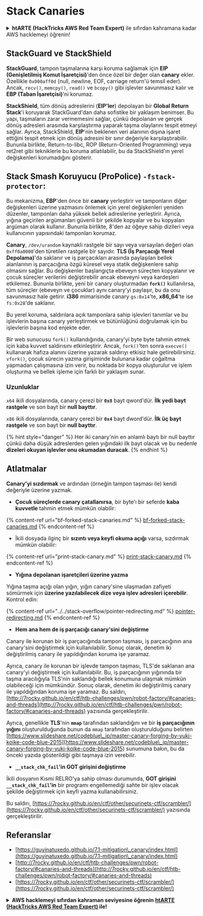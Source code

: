 # Stack Canaries

<details>

<summary><strong>htARTE (HackTricks AWS Red Team Expert)</strong> ile sıfırdan kahramana kadar AWS hacklemeyi öğrenin!</summary>

HackTricks'ı desteklemenin diğer yolları:

- **Şirketinizi HackTricks'te reklamınızı görmek** veya **HackTricks'i PDF olarak indirmek** için [ABONELİK PLANLARI](https://github.com/sponsors/carlospolop)'na göz atın!
- [Resmi PEASS & HackTricks ürünlerini](https://peass.creator-spring.com) edinin
- [The PEASS Family](https://opensea.io/collection/the-peass-family)'i keşfedin, özel [NFT'lerimiz](https://opensea.io/collection/the-peass-family) koleksiyonumuz
- 💬 [Discord grubuna](https://discord.gg/hRep4RUj7f) veya [telegram grubuna](https://t.me/peass) katılın veya bizi Twitter'da 🐦 [@hacktricks\_live](https://twitter.com/hacktricks\_live)'ı takip edin.
- Hacking püf noktalarınızı göndererek HackTricks ve HackTricks Cloud github depolarına PR göndererek paylaşın.

</details>

## StackGuard ve StackShield

**StackGuard**, tampon taşmalarına karşı koruma sağlamak için **EIP (Genişletilmiş Komut İşaretçisi)**'den önce özel bir değer olan **canary** ekler. Özellikle `0x000aff0d` (null, newline, EOF, carriage return'ü temsil eder). Ancak, `recv()`, `memcpy()`, `read()` ve `bcopy()` gibi işlevler savunmasız kalır ve **EBP (Taban İşaretçisi)**'ni korumaz.

**StackShield**, tüm dönüş adreslerini (**EIP'ler**) depolayan bir **Global Return Stack**'i koruyarak StackGuard'dan daha sofistike bir yaklaşım benimser. Bu yapı, taşmaların zarar vermemesini sağlar, çünkü depolanan ve gerçek dönüş adresleri arasında karşılaştırma yaparak taşma olaylarını tespit etmeyi sağlar. Ayrıca, StackShield, **EIP**'nin beklenen veri alanının dışına işaret ettiğini tespit etmek için dönüş adresini bir sınır değeriyle karşılaştırabilir. Bununla birlikte, Return-to-libc, ROP (Return-Oriented Programming) veya ret2ret gibi tekniklerle bu koruma atlatılabilir, bu da StackShield'ın yerel değişkenleri korumadığını gösterir.

## Stack Smash Koruyucu (ProPolice) `-fstack-protector`:

Bu mekanizma, **EBP**'den önce bir **canary** yerleştirir ve tamponların diğer değişkenleri üzerine yazmasını önlemek için yerel değişkenleri yeniden düzenler, tamponları daha yüksek bellek adreslerine yerleştirir. Ayrıca, yığına geçirilen argümanları güvenli bir şekilde kopyalar ve bu kopyaları argüman olarak kullanır. Bununla birlikte, 8'den az öğeye sahip dizileri veya kullanıcının yapısındaki tamponları korumaz.

**Canary**, `/dev/urandom` kaynaklı rastgele bir sayı veya varsayılan değeri olan `0xff0a0000`'den türetilen rastgele bir sayıdır. **TLS (İş Parçacığı Yerel Depolama)**'da saklanır ve iş parçacıkları arasında paylaşılan bellek alanlarının iş parçacığına özgü küresel veya statik değişkenlere sahip olmasını sağlar. Bu değişkenler başlangıçta ebeveyn süreçten kopyalanır ve çocuk süreçler verilerini değiştirebilir ancak ebeveyni veya kardeşleri etkilemez. Bununla birlikte, yeni bir canary oluşturmadan **`fork()`** kullanılırsa, tüm süreçler (ebeveyn ve çocuklar) aynı canary'yi paylaşır, bu da onu savunmasız hale getirir. **i386** mimarisinde canary `gs:0x14`'te, **x86\_64**'te ise `fs:0x28`'de saklanır.

Bu yerel koruma, saldırılara açık tamponlara sahip işlevleri tanımlar ve bu işlevlerin başına canary yerleştirmek ve bütünlüğünü doğrulamak için bu işlevlerin başına kod enjekte eder.

Bir web sunucusu `fork()` kullandığında, canary'yi byte byte tahmin etmek için kaba kuvvet saldırısını etkinleştirir. Ancak, `fork()`'ten sonra `execve()` kullanarak hafıza alanını üzerine yazarak saldırıyı etkisiz hale getirebilirsiniz. `vfork()`, çocuk sürecin yazma girişiminde bulunana kadar çoğaltma yapmadan çalışmasına izin verir, bu noktada bir kopya oluşturulur ve işlem oluşturma ve bellek işleme için farklı bir yaklaşım sunar.

### Uzunluklar

`x64` ikili dosyalarında, canary çerezi bir **`0x8`** bayt qword'dür. **İlk yedi bayt rastgele** ve son bayt bir **null bayttır**.

`x86` ikili dosyalarında, canary çerezi bir **`0x4`** bayt dword'dür. **İlk üç bayt rastgele** ve son bayt bir **null bayttır**.

{% hint style="danger" %}
Her iki canary'nin en anlamlı baytı bir null bayttır çünkü daha düşük adreslerden gelen yığındaki ilk bayt olacak ve bu nedenle **dizeleri okuyan işlevler onu okumadan duracak**.
{% endhint %}

## Atlatmalar

**Canary'yi sızdırmak** ve ardından (örneğin tampon taşması ile) kendi değeriyle üzerine yazmak.

- **Çocuk süreçlerde canary çatallanırsa**, bir byte'ı bir seferde **kaba kuvvetle** tahmin etmek mümkün olabilir:

{% content-ref url="bf-forked-stack-canaries.md" %}
[bf-forked-stack-canaries.md](bf-forked-stack-canaries.md)
{% endcontent-ref %}

- İkili dosyada ilginç bir **sızıntı veya keyfi okuma açığı** varsa, sızdırmak mümkün olabilir:

{% content-ref url="print-stack-canary.md" %}
[print-stack-canary.md](print-stack-canary.md)
{% endcontent-ref %}

- **Yığına depolanan işaretçileri üzerine yazma**

Yığına taşma açığı olan yığın, yığın canary'sine ulaşmadan zafiyeti sömürmek için **üzerine yazılabilecek dize veya işlev adresleri içerebilir**. Kontrol edin:

{% content-ref url="../../stack-overflow/pointer-redirecting.md" %}
[pointer-redirecting.md](../../stack-overflow/pointer-redirecting.md)
{% endcontent-ref %}

- **Hem ana hem de iş parçacığı canary'sini değiştirme**

Canary ile korunan bir iş parçacığında tampon taşması, iş parçacığının ana canary'sini değiştirmek için kullanılabilir. Sonuç olarak, denetim iki değiştirilmiş canary ile yapıldığından koruma işe yaramaz.

Ayrıca, canary ile korunan bir işlevde tampon taşması, TLS'de saklanan ana canary'yi değiştirmek için kullanılabilir. Bu, iş parçacığının yığınında bir taşma aracılığıyla TLS'nin saklandığı bellek konumuna ulaşmak mümkün olabileceği için mümkündür. Sonuç olarak, denetim iki değiştirilmiş canary ile yapıldığından koruma işe yaramaz. Bu saldırı, [http://7rocky.github.io/en/ctf/htb-challenges/pwn/robot-factory/#canaries-and-threads](http://7rocky.github.io/en/ctf/htb-challenges/pwn/robot-factory/#canaries-and-threads) yazısında gerçekleştirilir.

Ayrıca, genellikle **TLS**'nin **`mmap`** tarafından saklandığını ve bir **iş parçacığının yığını** oluşturulduğunda bunun da `mmap` tarafından oluşturulduğunu belirten [https://www.slideshare.net/codeblue\_jp/master-canary-forging-by-yuki-koike-code-blue-2015](https://www.slideshare.net/codeblue\_jp/master-canary-forging-by-yuki-koike-code-blue-2015) sunumuna bakın, bu da önceki yazıda gösterildiği gibi taşmaya izin verebilir.

- **`__stack_chk_fail`'in GOT girişini değiştirme**

İkili dosyanın Kısmi RELRO'ya sahip olması durumunda, **GOT girişini `__stack_chk_fail`'in** bir programı engellemediği sahte bir işlev olacak şekilde değiştirmek için keyfi yazma kullanabilirsiniz.

Bu saldırı, [https://7rocky.github.io/en/ctf/other/securinets-ctf/scrambler/](https://7rocky.github.io/en/ctf/other/securinets-ctf/scrambler/) yazısında gerçekleştirilir.
## Referanslar

* [https://guyinatuxedo.github.io/7.1-mitigation\_canary/index.html](https://guyinatuxedo.github.io/7.1-mitigation\_canary/index.html)
* [http://7rocky.github.io/en/ctf/htb-challenges/pwn/robot-factory/#canaries-and-threads](http://7rocky.github.io/en/ctf/htb-challenges/pwn/robot-factory/#canaries-and-threads)
* [https://7rocky.github.io/en/ctf/other/securinets-ctf/scrambler/](https://7rocky.github.io/en/ctf/other/securinets-ctf/scrambler/)

<details>

<summary><strong>AWS hacklemeyi sıfırdan kahraman seviyesine öğrenin</strong> <a href="https://training.hacktricks.xyz/courses/arte"><strong>htARTE (HackTricks AWS Red Team Expert)</strong></a><strong> ile!</strong></summary>

HackTricks'ı desteklemenin diğer yolları:

* **Şirketinizi HackTricks'te reklamınızı görmek veya HackTricks'i PDF olarak indirmek istiyorsanız** [**ABONELİK PLANLARI**](https://github.com/sponsors/carlospolop)'na göz atın!
* [**Resmi PEASS & HackTricks ürünlerini**](https://peass.creator-spring.com) edinin
* [**The PEASS Family**](https://opensea.io/collection/the-peass-family)'yi keşfedin, özel [**NFT'lerimiz**](https://opensea.io/collection/the-peass-family) koleksiyonumuzu
* **💬 [**Discord grubuna**](https://discord.gg/hRep4RUj7f) veya [**telegram grubuna**](https://t.me/peass) katılın veya bizi **Twitter** 🐦 [**@hacktricks\_live**](https://twitter.com/hacktricks\_live)'da takip edin.**
* **Hacking püf noktalarınızı paylaşarak PR'ler göndererek** [**HackTricks**](https://github.com/carlospolop/hacktricks) ve [**HackTricks Cloud**](https://github.com/carlospolop/hacktricks-cloud) github depolarına katkıda bulunun.

</details>
